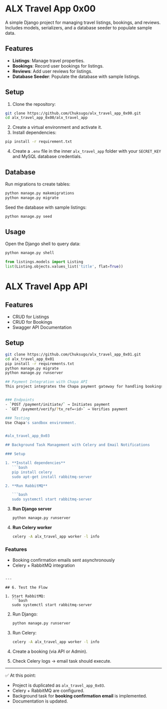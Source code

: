 # ALX Travel App 0x00

A simple Django project for managing travel listings, bookings, and reviews. Includes models, serializers, and a database seeder to populate sample data.

## Features

* **Listings**: Manage travel properties.
* **Bookings**: Record user bookings for listings.
* **Reviews**: Add user reviews for listings.
* **Database Seeder**: Populate the database with sample listings.

## Setup

1. Clone the repository:

```bash
git clone https://github.com/Chuksugo/alx_travel_app_0x00.git
cd alx_travel_app_0x00/alx_travel_app
```

2. Create a virtual environment and activate it.
3. Install dependencies:

```bash
pip install -r requirement.txt
```

4. Create a `.env` file in the inner `alx_travel_app` folder with your `SECRET_KEY` and MySQL database credentials.

## Database

Run migrations to create tables:

```bash
python manage.py makemigrations
python manage.py migrate
```

Seed the database with sample listings:

```bash
python manage.py seed
```

## Usage

Open the Django shell to query data:

```bash
python manage.py shell
```

```python
from listings.models import Listing
list(Listing.objects.values_list('title', flat=True))
```
# ALX Travel App API

## Features
- CRUD for Listings
- CRUD for Bookings
- Swagger API Documentation

## Setup
```bash
git clone https://github.com/Chuksugo/alx_travel_app_0x01.git
cd alx_travel_app_0x01
pip install -r requirements.txt
python manage.py migrate
python manage.py runserver

## Payment Integration with Chapa API
This project integrates the Chapa payment gateway for handling bookings.


### Endpoints
- `POST /payment/initiate/` → Initiates payment
- `GET /payment/verify/?tx_ref=<id>` → Verifies payment

### Testing
Use Chapa's sandbox environment.


#alx_travel_app_0x03

## Background Task Management with Celery and Email Notifications

### Setup

1. **Install dependencies**
   ```bash
   pip install celery
   sudo apt-get install rabbitmq-server

2. **Run RabbitMQ**

   ```bash
   sudo systemctl start rabbitmq-server
   ```

3. **Run Django server**

   ```bash
   python manage.py runserver
   ```

4. **Run Celery worker**

   ```bash
   celery -A alx_travel_app worker -l info
   ```

### Features

* Booking confirmation emails sent asynchronously
* Celery + RabbitMQ integration

````

---

## 6. Test the Flow

1. Start RabbitMQ:
   ```bash
   sudo systemctl start rabbitmq-server
````

2. Run Django:

   ```bash
   python manage.py runserver
   ```
3. Run Celery:

   ```bash
   celery -A alx_travel_app worker -l info
   ```
4. Create a booking (via API or Admin).
5. Check Celery logs → email task should execute.

---

✅ At this point:

* Project is duplicated as `alx_travel_app_0x03`.
* Celery + RabbitMQ are configured.
* Background task for **booking confirmation email** is implemented.
* Documentation is updated.
